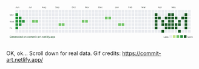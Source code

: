 ![Uuuh! This looks fake!](https://raw.githubusercontent.com/radimklaska/radimklaska/master/commit_invaders.gif)

OK, ok... Scroll down for real data. Gif credits: https://commit-art.netlify.app/

<!--
**radimklaska/radimklaska** is a ✨ _special_ ✨ repository because its `README.md` (this file) appears on your GitHub profile.

Here are some ideas to get you started:

- 🔭 I’m currently working on ...
- 🌱 I’m currently learning ...
- 👯 I’m looking to collaborate on ...
- 🤔 I’m looking for help with ...
- 💬 Ask me about ...
- 📫 How to reach me: ...
- 😄 Pronouns: ...
- ⚡ Fun fact: ...
-->
